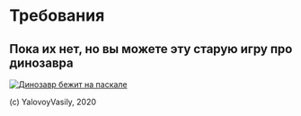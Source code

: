 # Требования

## Пока их нет, но вы можете эту старую игру про динозавра
[![Динозавр бежит на паскале](https://img.youtube.com/vi/NNmBhdr6mYg/0.jpg)](https://www.youtube.com/watch?v=NNmBhdr6mYg)

(c) YalovoyVasily, 2020